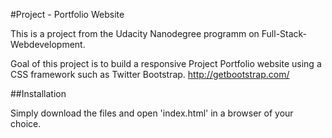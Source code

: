 #Project - Portfolio Website

This is a project from the Udacity Nanodegree programm on Full-Stack-Webdevelopment.

Goal of this project is to build a responsive Project Portfolio website using
a CSS framework such as Twitter Bootstrap.
http://getbootstrap.com/

##Installation

Simply download the files and open 'index.html' in a browser of your choice.
